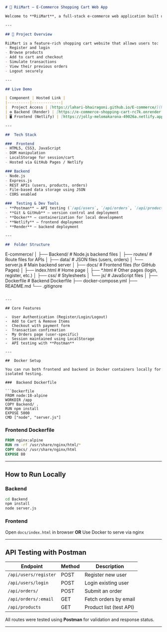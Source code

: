 
```markdown
# 🛒 RiiMart – E-Commerce Shopping Cart Web App

Welcome to **RiiMart**, a full-stack e-commerce web application built using modern web technologies and DevOps practices.

---

## 📌 Project Overview

RiiMart is a feature-rich shopping cart website that allows users to:
- Register and login
- Browse products
- Add to cart and checkout
- Simulate transactions
- View their previous orders
- Logout securely

---

## Live Demo

| Component | Hosted Link |
|----------|-------------|
|  Project Access | [https://lahari-bhairagoni.github.io/E-commerce/](https://lahari-bhairagoni.github.io/E-commerce/) |
| ⚙ Backend (Render) | [https://e-commerce-shopping-cart-rc7k.onrender.com](https://e-commerce-shopping-cart-rc7k.onrender.com) |
| 🖥 Frontend (Netlify) | [https://jolly-melomakarona-49026a.netlify.app/](https://jolly-melomakarona-49026a.netlify.app/) |

---

##  Tech Stack

###  Frontend
- HTML5, CSS3, JavaScript
- DOM manipulation
- LocalStorage for session/cart
- Hosted via GitHub Pages / Netlify

### Backend
- Node.js
- Express.js
- REST APIs (users, products, orders)
- File-based data storage using JSON
- CORS enabled

###  Testing & Dev Tools
- **Postman** – API testing (`/api/users`, `/api/orders`, `/api/products`)
- **Git & GitHub** – version control and deployment
- **Docker** – containerization for local development
- **Netlify** – frontend deployment
- **Render** – backend deployment

---

##  Folder Structure

```

E-commerce/
│
├── Backend/                 # Node.js backend files
│   ├── routes/             # Route files for APIs
│   ├── data/               # JSON files (users, orders)
│   └── server.js           # Main backend server
│
├── docs/                   # Frontend files (for GitHub Pages)
│   ├── index.html          # Home page
│   ├── \*.html              # Other pages (login, register, etc.)
│   ├── css/                # Stylesheets
│   └── js/                 # JavaScript files
│
├── Dockerfile              # Backend Dockerfile
├── docker-compose.yml
├── README.md
└── .gitignore

````

---

## Core Features

-  User Authentication (Register/Login/Logout)
-  Add to Cart & Remove Items
-  Checkout with payment form
-  Transaction confirmation
-  My Orders page (user-specific)
-  Session maintained using LocalStorage
-  API testing with **Postman**

---

##  Docker Setup

You can run both frontend and backend in Docker containers locally for isolated testing.

###  Backend Dockerfile

```Dockerfile
FROM node:18-alpine
WORKDIR /app
COPY Backend/ .
RUN npm install
EXPOSE 5000
CMD ["node", "server.js"]
````

### Frontend Dockerfile

```Dockerfile
FROM nginx:alpine
RUN rm -rf /usr/share/nginx/html/*
COPY docs/ /usr/share/nginx/html
EXPOSE 80
```

---

##  How to Run Locally

### Backend

```bash
cd Backend
npm install
node server.js
```

###  Frontend

Open `docs/index.html` in browser
**OR**
Use Docker to serve via nginx

---

##  API Testing with Postman

| Endpoint              | Method | Description             |
| --------------------- | ------ | ----------------------- |
| `/api/users/register` | POST   | Register new user       |
| `/api/users/login`    | POST   | Login existing user     |
| `/api/orders/`        | POST   | Submit an order         |
| `/api/orders/:email`  | GET    | Fetch orders by email   |
| `/api/products`       | GET    | Product list (test API) |

 All routes were tested using **Postman** for validation and response status.

---

